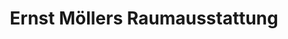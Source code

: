 ---
title: "Ernst Möllers Raumausstattung"
url: /mainz/ernst-moellers-raumausstattung/
shop: Raumausstattung
---